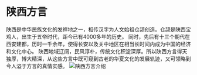 # 陕西方言

   陕西是中华民族文化的发祥地之一，相传汉字为人文始祖仓颉创造。仓颉是陕西宝鸡人，出生于五帝时代，距今已有4000多年的历史。 同时，先后有十三个朝代在西安建都，历时一千余年，使得长安以及关中地区在相当长时间内成为中国的经济和文化中心。
   陕西地域辽阔，民风淳朴，传统文化积淀深厚。所以陕西方言得天独厚，博大精深，从这些方言中既可窥到古老的华夏文化的发展轨迹，又可领略到今人溢于方言的真情实感。
![陕西方言介绍](https://github.com/shinstein/shanxi-dialect-wiki/blob/master/images/shaanxi-dialect-1.jpg)

